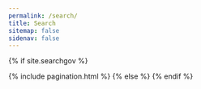 ```yaml
---
permalink: /search/
title: Search
sitemap: false
sidenav: false
---
```


<script>
  //<![CDATA[

  var urlParams = new URLSearchParams(window.location.search);
  var searchEndpoint = new URL("{{site.searchgov.endpoint}}/api/v2/search/i14y");
  params = {
    affiliate: "{{site.searchgov.affiliate}}",
    access_key: "{{site.searchgov.access_key}}",
    query: urlParams.get("query"),
    offset: urlParams.get("offset") || 0,
    limit: {{site.searchgov.limit}}
  };

  Object.keys(params).forEach(key =>
    searchEndpoint.searchParams.append(key, params[key])
  );

  fetch(searchEndpoint)
    .then(function(res) {
      return res.json();
    })
    .then(function(res) {
      if (res.text_best_bets.length) {
        res.text_best_bets.forEach(function(item) {
          render_result(
            `
              <li class="padding-bottom-5 margin-top-4 usa-prose border-bottom-05 border-base-lightest">
                <b class="title"><a href="${item.url}">${item.title
              .replace(/\uE000/g, '<span class="bg-yellow">')
              .replace(/\uE001/g, "</span>")}</a></b>
                <div class="text-base"> ${item.url} </div>
                <div> ${item.description
                  .replace(/\uE000/g, '<span class="bg-yellow">')
                  .replace(/\uE001/g, "</span>")} </div>
              </li>
              `,
            true
          );
        });
      }
      return res;
    })
    .then(function(res) {
      if (res.web.results.length) {
        res.web.results.forEach(function(item) {
          render_result(
            `
              <li class="padding-bottom-5 margin-top-4 usa-prose border-bottom-05 border-base-lightest">
                <b class="title"><a href="${item.url}">${item.title
              .replace(/\uE000/g, '<span class="bg-yellow">')
              .replace(/\uE001/g, "</span>")}</a></b>
                <div class="text-base"> ${item.url} </div>
                <div> ${item.snippet
                  .replace(/\uE000/g, '<span class="bg-yellow">')
                  .replace(/\uE001/g, "</span>")} </div>
              </li>
              `,
            true
          );
        });
      }
      return res;
    })
    .then(function(res) {
      var prevLink = document.querySelector(".usa-pagination__previous-page");
      var nextLink = document.querySelector(".usa-pagination__next-page");
      var currentOffset = urlParams.get("offset");

      if (res.web.total > {{site.searchgov.limit}}) {
        document.getElementById("pagination-nav").removeAttribute("hidden");

        if (currentOffset > 0) {
          urlParams.set("offset", currentOffset - {{site.searchgov.limit}});
          prevLink.href = `?${urlParams.toString()}`;
        } else {
          prevLink.setAttribute("disabled", "true");
        }

        if (res.web.next_offset) {
          urlParams.set("offset", res.web.next_offset);
          nextLink.href = `?${urlParams.toString()}`;
        } else {
          nextLink.setAttribute("disabled", "true");
        }
      }
    })
    .catch(function(ex) {
      console.log("parsing failed", ex);
    })
    .finally(function(e) {
      if (document.getElementById("search-results").childNodes.length == 0) {
        render_result(
          `<li class="h4" style="list-style: none">No results found</li>`,
          false
        );
      } else {
        var target = document.querySelector('#top');
        target.insertAdjacentHTML('afterend', '<div class=" text-base">Sorted by most relevant</div>');
      }
    });

  function render_result(content, append = true) {
    const previous = document.getElementById("search-results").innerHTML;
    document.getElementById("search-results").innerHTML =
      append == true ? previous + content : content;
  }

  //]]>
</script>

{% if site.searchgov %}

<ol id="search-results" class="add-list-reset"></ol>
{% include pagination.html %}
{% else %}
<script>
  window.location = "/";
</script>
{% endif %}
